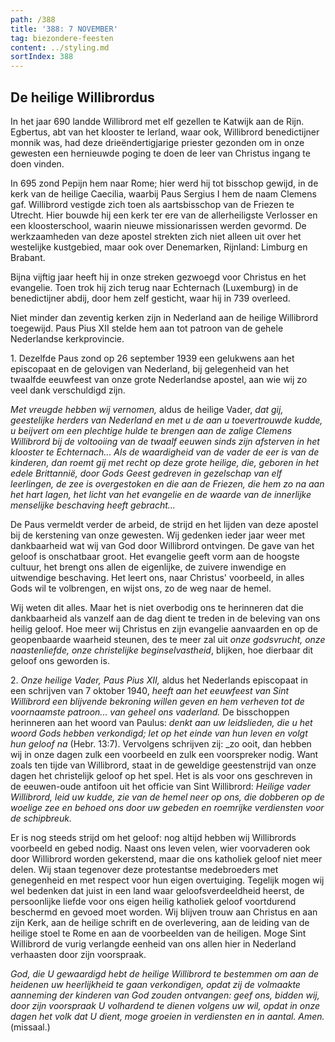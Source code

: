 ```yaml
---
path: /388
title: '388: 7 NOVEMBER'
tag: biezondere-feesten
content: ../styling.md
sortIndex: 388
---
```


## De heilige Willibrordus

In het jaar 690 landde Willibrord met elf gezellen te Katwijk aan de Rijn. Egbertus, abt van het klooster te Ierland, waar ook, Willibrord benedictijner monnik was, had deze drieëndertigjarige priester gezonden om in onze gewesten een hernieuwde poging te doen de leer van Christus ingang te doen vinden.

In 695 zond Pepijn hem naar Rome; hier werd hij tot bisschop gewijd, in de kerk van de heilige Caecilia, waarbij Paus Sergius I hem de naam Clemens gaf. Willibrord vestigde zich toen als aartsbisschop van de Friezen te Utrecht. Hier bouwde hij een kerk ter ere van de allerheiligste Verlosser en een kloosterschool, waarin nieuwe missionarissen werden gevormd. De werkzaamheden van deze apostel strekten zich niet alleen uit over het westelijke kustgebied, maar ook over Denemarken, Rijnland: Limburg en Brabant.

Bijna vijftig jaar heeft hij in onze streken gezwoegd voor Christus en het evangelie. Toen trok hij zich terug naar Echternach (Luxemburg) in de benedictijner abdij, door hem zelf gesticht, waar hij in 739 overleed.

Niet minder dan zeventig kerken zijn in Nederland aan de heilige Willibrord toegewijd. Paus Pius XII stelde hem aan tot patroon van de gehele Nederlandse kerkprovincie.

1\. Dezelfde Paus zond op 26 september 1939 een gelukwens aan het episcopaat en de gelovigen van Nederland, bij gelegenheid van het twaalfde eeuwfeest van onze grote Nederlandse apostel, aan wie wij zo veel dank verschuldigd zijn.

_Met vreugde hebben wij vernomen,_ aldus de heilige Vader, _dat gij, geestelijke herders van Nederland en met u de aan u toevertrouwde kudde, u beijvert om een plechtige hulde te brengen aan de zalige Clemens Willibrord bij de voltooiing van de twaalf eeuwen sinds zijn afsterven in het klooster te Echternach... Als de waardigheid van de vader de eer is van de kinderen, dan roemt gij met recht op deze grote heilige, die, geboren in het edele Brittannië, door Gods Geest gedreven in gezelschap van elf leerlingen, de zee is overgestoken en die aan de Friezen, die hem zo na aan het hart lagen, het licht van het evangelie en de waarde van de innerlijke menselijke beschaving heeft gebracht..._

De Paus vermeldt verder de arbeid, de strijd en het lijden van deze apostel bij de kerstening van onze gewesten. Wij gedenken ieder jaar weer met dankbaarheid wat wij van God door Willibrord ontvingen. De gave van het geloof is onschatbaar groot. Het evangelie geeft vorm aan de hoogste cultuur, het brengt ons allen de eigenlijke, de zuivere inwendige en uitwendige beschaving. Het leert ons, naar Christus' voorbeeld, in alles Gods wil te volbrengen, en wijst ons, zo de weg naar de hemel.

Wij weten dit alles. Maar het is niet overbodig ons te herinneren dat die dankbaarheid als vanzelf aan de dag dient te treden in de beleving van ons heilig geloof. Hoe meer wij Christus en zijn evangelie aanvaarden en op de geopenbaarde waarheid steunen, des te meer zal uit _onze godsvrucht, onze naastenliefde, onze christelijke beginselvastheid_, blijken, hoe dierbaar dit geloof ons geworden is.

2\. _Onze heilige Vader, Paus Pius XII,_ aldus het Nederlands episcopaat in een schrijven van 7 oktober 1940, _heeft aan het eeuwfeest van Sint Willibrord een blijvende bekroning willen geven en hem verheven tot de voornaamste patroon... van geheel ons vaderland._ De bisschoppen herinneren aan het woord van Paulus: _denkt aan uw leidslieden, die u het woord Gods hebben verkondigd; let op het einde van hun leven en volgt hun geloof na_ (Hebr. 13:7). Vervolgens schrijven zij: _zo ooit, dan hebben wij in onze dagen zulk een voorbeeld en zulk een voorspreker nodig. Want zoals ten tijde van Willibrord, staat in de geweldige geestenstrijd van onze dagen het christelijk geloof op het spel. Het is als voor ons geschreven in de eeuwen-oude antifoon uit het officie van Sint Willibrord: _Heilige vader Willibrord, leid uw kudde, zie van de hemel neer op ons, die dobberen op de woelige zee en behoed ons door uw gebeden en roemrijke verdiensten voor de schipbreuk._

Er is nog steeds strijd om het geloof: nog altijd hebben wij Willibrords voorbeeld en gebed nodig. Naast ons leven velen, wier voorvaderen ook door Willibrord worden gekerstend, maar die ons katholiek geloof niet meer delen. Wij staan tegenover deze protestantse medebroeders met genegenheid en met respect voor hun eigen overtuiging. Tegelijk mogen wij wel bedenken dat juist in een land waar geloofsverdeeldheid heerst, de persoonlijke liefde voor ons eigen heilig katholiek geloof voortdurend beschermd en gevoed moet worden. Wij blijven trouw aan Christus en aan zijn Kerk, aan de heilige schrift en de overlevering, aan de leiding van de heilige stoel te Rome en aan de voorbeelden van de heiligen. Moge Sint Willibrord de vurig verlangde eenheid van ons allen hier in Nederland verhaasten door zijn voorspraak.

_God, die U gewaardigd hebt de heilige Willibrord te bestemmen om aan de heidenen uw heerlijkheid te gaan verkondigen, opdat zij de volmaakte aanneming der kinderen van God zouden ontvangen: geef ons, bidden wij, door zijn voorspraak U volhardend te dienen volgens uw wil, opdat in onze dagen het volk dat U dient, moge groeien in verdiensten en in aantal. Amen._ (missaal.)

